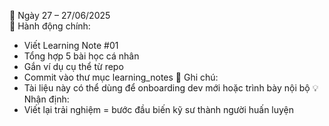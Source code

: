 📅 Ngày 27 – 27/06/2025  
🔹 Hành động chính:
- Viết Learning Note #01
- Tổng hợp 5 bài học cá nhân
- Gắn ví dụ cụ thể từ repo
- Commit vào thư mục learning_notes
🔸 Ghi chú:
- Tài liệu này có thể dùng để onboarding dev mới hoặc trình bày nội bộ
💡 Nhận định:
- Viết lại trải nghiệm = bước đầu biến kỹ sư thành người huấn luyện
